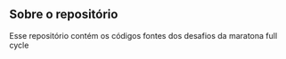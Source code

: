 

## Sobre o repositório
Esse repositório contém os códigos fontes dos desafios da maratona full cycle
